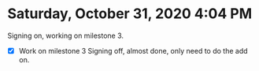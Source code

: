 # Saturday, October 31, 2020 4:04 PM
Signing on, working on milestone 3.
- [X] Work on milestone 3
Signing off, almost done, only need to do the add on.